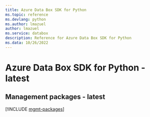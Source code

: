 ```yaml
---
title: Azure Data Box SDK for Python
ms.topic: reference
ms.devlang: python
ms.author: lmazuel
author: lmazuel
ms.service: databox
description: Reference for Azure Data Box SDK for Python
ms.data: 10/26/2022
---
```

# Azure Data Box SDK for Python - latest

## Management packages - latest
[!INCLUDE [mgmt-packages](data-box-mgmt-index.md)]